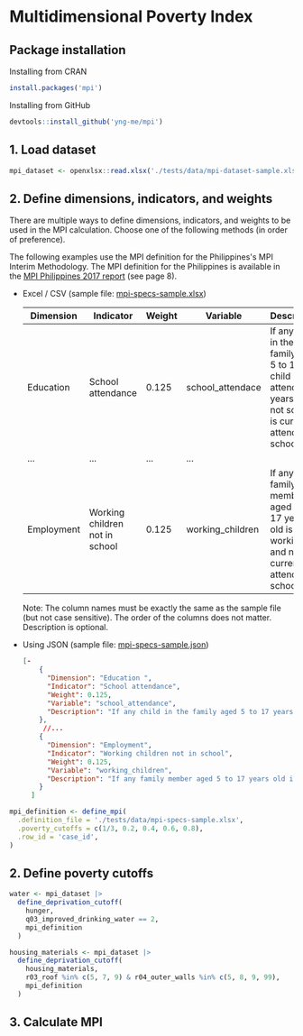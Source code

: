 # Multidimensional Poverty Index

## Package installation

Installing from CRAN
```r
install.packages('mpi')
```

Installing from GitHub
```r
devtools::install_github('yng-me/mpi')
```

## 1. Load dataset

```r
mpi_dataset <- openxlsx::read.xlsx('./tests/data/mpi-dataset-sample.xlsx')
```

## 2. Define dimensions, indicators, and weights

There are multiple ways to define dimensions, indicators, and weights to be used in the MPI calculation. Choose one of the following methods (in order of preference).

The following examples use the MPI definition for the Philippines's MPI Interim Methodology. The MPI definition for the Philippines is available in the [MPI Philippines 2017 report](https://www.mppn.org/wp-content/uploads/2018/11/Philippines-mpi-technical-notes.pdf) (see page 8).

- Excel / CSV (sample file: [mpi-specs-sample.xlsx]('https://github.com/yng-me/mpi/blob/main/tests/data/mpi-specs-sample.xlsx'))
  
  | Dimension | Indicator | Weight | Variable | Description |
  |-----------|-----------|--------|----------|-------------|
  | Education | School attendance | 0.125 | school_attendace | If any child in the family aged 5 to 17 age child not attending years old is not school is currently attending school |
  | ... | ... | ... | ... |
  | Employment | Working children not in school | 0.125 | working_children | If any family member aged 5 to 17 years old is working and not currently attending school |

  Note: The column names must be exactly the same as the sample file (but not case sensitive). The order of the columns does not matter. Description is optional.

- Using JSON (sample file: [mpi-specs-sample.json]('https://github.com/yng-me/mpi/blob/main/tests/data/mpi-specs-sample.json'))
  ```json
  [-
      {
        "Dimension": "Education ",
        "Indicator": "School attendance",
        "Weight": 0.125,
        "Variable": "school_attendance",
        "Description": "If any child in the family aged 5 to 17 years old not currently attending school"
      },
       //...
      {
        "Dimension": "Employment",
        "Indicator": "Working children not in school",
        "Weight": 0.125,
        "Variable": "working_children",
        "Description": "If any family member aged 5 to 17 years old is working and not currently attending school"
      }
    ]
  ```

```r
mpi_definition <- define_mpi(
  .definition_file = './tests/data/mpi-specs-sample.xlsx',
  .poverty_cutoffs = c(1/3, 0.2, 0.4, 0.6, 0.8),
  .row_id = 'case_id',
)
```

## 2. Define poverty cutoffs

```r
water <- mpi_dataset |>
  define_deprivation_cutoff(
    hunger, 
    q03_improved_drinking_water == 2, 
    mpi_definition
  )

housing_materials <- mpi_dataset |>
  define_deprivation_cutoff(
    housing_materials, 
    r03_roof %in% c(5, 7, 9) & r04_outer_walls %in% c(5, 8, 9, 99), 
    mpi_definition
  )
```

## 3. Calculate MPI
